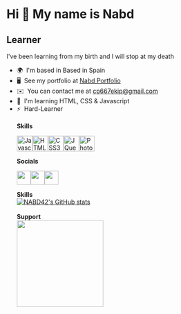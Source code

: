 Hi 👋 My name is Nabd
=====================

Learner
-------

I've been learning from my birth and I will stop at my death

*   🌍  I'm based in Based in Spain
*   🖥️  See my portfolio at [Nabd Portfolio](http://portfolionabd42.netlify.app/#)
*   ✉️  You can contact me at [cp667ekip@gmail.com](mailto:cp667ekip@gmail.com)
*   🧠  I'm learning HTML, CSS & Javascript
*   ⚡  Hard-Learner<br> <br><b>Skills</b><p align="left"><a href="https://developer.mozilla.org/en-US/docs/Web/JavaScript" target="_blank" rel="noreferrer"><img src="https://cdn.jsdelivr.net/gh/devicons/devicon/icons/javascript/javascript-original.svg" width="36" height="36" alt="Javascript" /></a><a href="https://developer.mozilla.org/en-US/docs/Glossary/HTML5" target="_blank" rel="noreferrer"><img src="https://cdn.jsdelivr.net/gh/devicons/devicon/icons/html5/html5-plain.svg" width="36" height="36" alt="HTML5" /></a><a href="https://www.w3.org/TR/CSS/#css" target="_blank" rel="noreferrer"><img src="https://cdn.jsdelivr.net/gh/devicons/devicon/icons/css3/css3-plain.svg" width="36" height="36" alt="CSS3" /></a><a href="https://jquery.com/" target="_blank" rel="noreferrer"><img src="https://cdn.jsdelivr.net/gh/devicons/devicon/icons/jquery/jquery-plain.svg" width="36" height="36" alt="JQuery" /></a><a href="https://www.adobe.com/uk/products/photoshop.html" target="_blank" rel="noreferrer"><img src="https://cdn.jsdelivr.net/gh/devicons/devicon/icons/photoshop/photoshop-plain.svg" width="36" height="36" alt="Photoshop" /></a></p>
<b>Socials</b>
                    <p align="left"><a href="https://discord.com/users/ApuestaBET#7337" target="_blank" rel="noreferrer"><img src="https://raw.githubusercontent.com/danielcranney/readme-generator/main/public/icons/socials/discord.svg" width="32" height="32" /></a><a href="https://www.github.com/NABD42" target="_blank" rel="noreferrer"><img src="https://raw.githubusercontent.com/danielcranney/readme-generator/main/public/icons/socials/github.svg" width="32" height="32" /></a><a href="https://www.twitter.com/NotABadDev" target="_blank" rel="noreferrer"><img src="https://raw.githubusercontent.com/danielcranney/readme-generator/main/public/icons/socials/twitter.svg" width="32" height="32" /></a></p>
                    <b>Skills</b><br>
                    <a
                      href="http://www.github.com/NABD42"><img src="https://github-readme-stats.vercel.app/api?username=NABD42&show_icons=true&hide=stars,prs,issues,contribs&count_private=true&title_color=3382ed&text_color=ffffff&icon_color=3382ed&bg_color=1c1917&hide_border=true&show_icons=true" alt="NABD42's GitHub stats" /></a>
                      <br></br>
                      <b>Support</b><br><a
                  href="https://www.buymeacoffee.com/Nabd42"><img src="https://cdn.buymeacoffee.com/buttons/v2/default-yellow.png" width="200" /></a>
